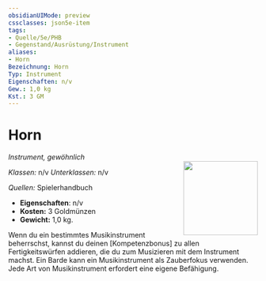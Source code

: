 ```yaml
---
obsidianUIMode: preview
cssclasses: json5e-item
tags:
- Quelle/5e/PHB
- Gegenstand/Ausrüstung/Instrument
aliases: 
- Horn
Bezeichnung: Horn
Typ: Instrument
Eigenschaften: n/v
Gew.: 1,0 kg
Kst.: 3 GM
---
```

# Horn
*Instrument, gewöhnlich*  
<img src="Symbolik/Gegenstände.webp" align="right" width="150">

_Klassen:_ n/v 
_Unterklassen:_  n/v

_Quellen:_ Spielerhandbuch

- **Eigenschaften**: n/v
- **Kosten:** 3 Goldmünzen
- **Gewicht:** 1,0 kg.

Wenn du ein bestimmtes Musikinstrument beherrschst, kannst du deinen [Kompetenzbonus] zu allen Fertigkeitswürfen addieren, die du zum Musizieren mit dem Instrument machst. Ein Barde kann ein Musikinstrument als Zauberfokus verwenden. Jede Art von Musikinstrument erfordert eine eigene Befähigung.